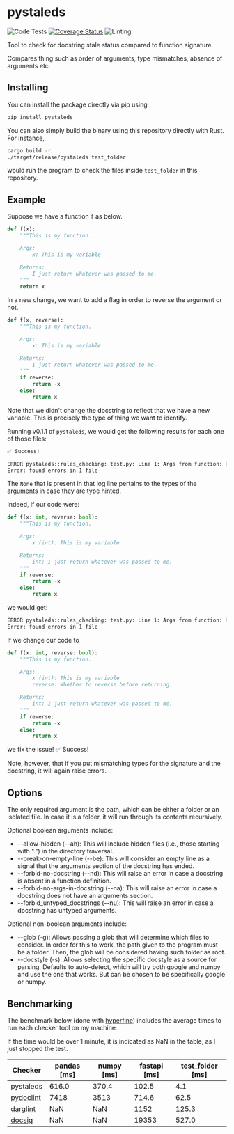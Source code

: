 # pystaleds

![Code Tests](https://github.com/AloizioMacedo/pystaleds/actions/workflows/tests.yml/badge.svg?branch=master)
[![Coverage Status](https://coveralls.io/repos/github/AloizioMacedo/pystaleds/badge.svg?branch=master)](https://coveralls.io/github/AloizioMacedo/pystaleds?branch=master)
![Linting](https://github.com/AloizioMacedo/pystaleds/actions/workflows/linting.yml/badge.svg?branch=master)

Tool to check for docstring stale status compared to function signature.

Compares thing such as order of arguments, type mismatches, absence of arguments etc.

## Installing

You can install the package directly via pip using

```bash
pip install pystaleds
```

You can also simply build the binary using this repository directly with Rust.
For instance,

```bash
cargo build -r
./target/release/pystaleds test_folder
```

would run the program to check the files inside `test_folder` in this repository.

## Example

Suppose we have a function `f` as below.

```python
def f(x):
    """This is my function.

    Args:
        x: This is my variable

    Returns:
        I just return whatever was passed to me.
    """
    return x
```

In a new change, we want to add a flag in order to reverse the argument or not.

```python
def f(x, reverse):
    """This is my function.

    Args:
        x: This is my variable

    Returns:
        I just return whatever was passed to me.
    """
    if reverse:
        return -x
    else:
        return x
```

Note that we didn't change the docstring to reflect that we have a new variable.
This is precisely the type of thing we want to identify.

Running v0.1.1 of `pystaleds`, we would get the following results for each one
of those files:

```bash
✅ Success!
```

```bash
ERROR pystaleds::rules_checking: test.py: Line 1: Args from function: [("x", None), ("reverse", None)]. Args from docstring: [("x", None)]
Error: found errors in 1 file
```

The `None` that is present in that log line pertains to the types of the arguments in
case they are type hinted.

Indeed, if our code were:

```python
def f(x: int, reverse: bool):
    """This is my function.

    Args:
        x (int): This is my variable

    Returns:
        int: I just return whatever was passed to me.
    """
    if reverse:
        return -x
    else:
        return x
```

we would get:

```bash
ERROR pystaleds::rules_checking: test.py: Line 1: Args from function: [("x", Some("int")), ("reverse", Some("bool"))]. Args from docstring: [("x", Some("int"))]
Error: found errors in 1 file
```

If we change our code to

```python
def f(x: int, reverse: bool):
    """This is my function.

    Args:
        x (int): This is my variable
        reverse: Whether to reverse before returning.

    Returns:
        int: I just return whatever was passed to me.
    """
    if reverse:
        return -x
    else:
        return x
```

we fix the issue! ✅ Success!

Note, however, that if you put mismatching types for the signature and the docstring,
it will again raise errors.

## Options

The only required argument is the path, which can be either a folder or an isolated
file. In case it is a folder, it will run through its contents recursively.

Optional boolean arguments include:

-   --allow-hidden (--ah): This will include hidden files (i.e., those starting with
    ".") in the directory traversal.
-   --break-on-empty-line (--be): This will consider an empty line as a signal that
    the arguments section of the docstring has ended.
-   --forbid-no-docstring (--nd): This will raise an error in case a docstring is
    absent in a function definition.
-   --forbid-no-args-in-docstring (--na): This will raise an error in case a docstring
    does not have an arguments section.
-   --forbid_untyped_docstrings (--nu): This will raise an error in case a docstring
    has untyped arguments.

Optional non-boolean arguments include:

-   --glob (-g): Allows passing a glob that will determine which files to consider.
    In order for this to work, the path given to the program must be a folder. Then,
    the glob will be considered having such folder as root.
-   --docstyle (-s): Allows selecting the specific docstyle as a source for parsing.
    Defaults to auto-detect, which will try both google and numpy and use the one
    that works. But can be chosen to be specifically google or numpy.

## Benchmarking

The benchmark below (done with [hyperfine](https://github.com/sharkdp/hyperfine)) includes the average times to run each checker tool on my machine.

If the time would be over 1 minute, it is indicated as NaN in the table, as I
just stopped the test.

| Checker                                                 | pandas [ms] | numpy [ms] | fastapi [ms] | test_folder [ms] |
| ------------------------------------------------------- | ----------- | ---------- | ------------ | ---------------- |
| pystaleds                                               | 616.0       | 370.4      | 102.5        | 4.1              |
| [pydoclint](https://github.com/jsh9/pydoclint)          | 7418        | 3513       | 714.6        | 62.5             |
| [darglint](https://github.com/terrencepreilly/darglint) | NaN         | NaN        | 1152         | 125.3            |
| [docsig](https://github.com/jshwi/docsig)               | NaN         | NaN        | 19353        | 527.0            |
